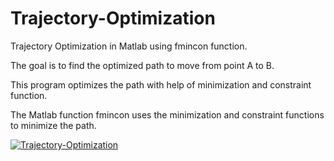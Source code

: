 # Trajectory-Optimization

Trajectory Optimization in Matlab using fmincon function.

The goal is to find the optimized path to move from point A to B.

This program optimizes the path with help of minimization and constraint function.

The Matlab function fmincon uses the minimization and constraint functions to minimize the path.

[![Trajectory-Optimization](https://img.youtube.com/vi/D8FdAetEN54/0.jpg)](https://www.youtube.com/watch?v=D8FdAetEN54)
